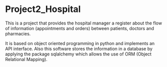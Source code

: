 # Project2_Hospital

This is a project that provides the hospital manager a register about the flow of information (appointments and orders) between patients, doctors and pharmacies. 

It is based on object oriented programming in python and implements an API interface. Also this software stores the information in a database by applying the package sqlalchemy which allows the use of ORM (Object Relational Mapping).
